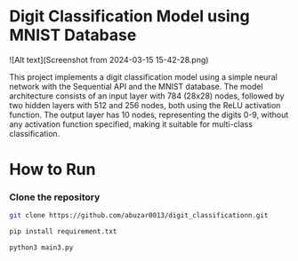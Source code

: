 # Digit Classification Model using MNIST Database
![Alt text](Screenshot from 2024-03-15 15-42-28.png)

This project implements a digit classification model using a simple neural network with the Sequential API and the MNIST database. The model architecture consists of an input layer with 784 (28x28) nodes, followed by two hidden layers with 512 and 256 nodes, both using the ReLU activation function. The output layer has 10 nodes, representing the digits 0-9, without any activation function specified, making it suitable for multi-class classification.

# How to Run
### Clone the repository
```sh
git clone https://github.com/abuzar0013/digit_classificationn.git
```


```sh
pip install requirement.txt
```
```sh
python3 main3.py
```






